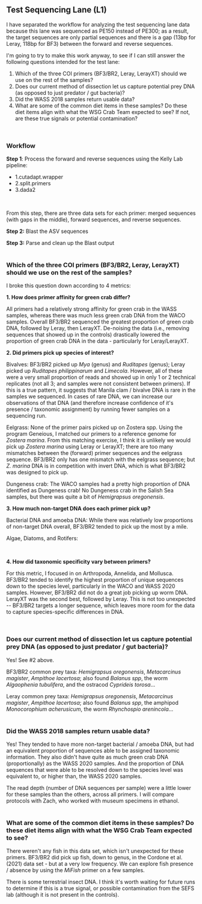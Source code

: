 ## Test Sequencing Lane (L1)

I have separated the workflow for analyzing the test sequencing lane data because this lane was sequenced as PE150 instead of PE300; as a result, the target sequences are only partial sequences and there is a gap (13bp for Leray, 118bp for BF3) between the forward and reverse sequences. 

I'm going to try to make this work anyway, to see if I can still answer the following questions intended for the test lane:

1. Which of the three COI primers (BF3/BR2, Leray, LerayXT) should we use on the rest of the samples? 
2. Does our current method of dissection let us capture potential prey DNA (as opposed to just predator / gut bacteria)?
3. Did the WASS 2018 samples return usable data?
4. What are some of the common diet items in these samples? Do these diet items align with what the WSG Crab Team expected to see? If not, are these true signals or potential contamination?
<br>


### Workflow

**Step 1**: Process the forward and reverse sequences using the Kelly Lab pipeline:

- 1.cutadapt.wrapper
- 2.split.primers
- 3.dada2
<br>

From this step, there are three data sets for each primer: merged sequences (with gaps in the middle), forward sequences, and reverse sequences.

**Step 2:** Blast the ASV sequences

**Step 3:** Parse and clean up the Blast output 
<br>
<br>


### Which of the three COI primers (BF3/BR2, Leray, LerayXT) should we use on the rest of the samples? 

I broke this question down according to 4 metrics:

**1. How does primer affinity for green crab differ?**

All primers had a relatively strong affinity for green crab in the WASS samples, whereas there was much less green crab DNA from the WACO samples. Overall BF3/BR2 sequenced the greatest proportion of green crab DNA, followed by Leray, then LerayXT. De-noising the data (i.e., removing sequences that showed up in the controls) drastically lowered the proportion of green crab DNA in the data - particularly for Leray/LerayXT.
<br>

**2. Did primers pick up species of interest?**

Bivalves: BF3/BR2 picked up *Mya* (genus) and *Ruditapes* (genus); Leray picked up *Ruditapes philippinarum* and *Limecola*. However, all of these were a very small proportion of reads and showed up in only 1 or 2 technical replicates (not all 3; and samples were not consistent between primers). If this is a true pattern, it suggests that Manila clam / bivalve DNA is rare in the samples we sequenced. In cases of rare DNA, we can increase our observations of that DNA (and therefore increase confidence of it's presence / taxonomic assignment) by running fewer samples on a sequencing run. 

Eelgrass: None of the primer pairs picked up on Zostera spp. Using the program Geneious, I matched our primers to a reference genome for *Zostera marina*. From this matching exercise, I think it is unlikely we would pick up *Zostera marina* using Leray or LerayXT; there are too many mismatches between the (forward) primer sequences and the eelgrass sequence. BF3/BR2 only has one mismatch with the eelgrass sequence; but *Z. marina* DNA is in competition with invert DNA, which is what BF3/BR2 was designed to pick up. 

Dungeness crab: The WACO samples had a pretty high proportion of DNA identified as Dungeness crab! No Dungeness crab in the Salish Sea samples, but there was quite a bit of *Hemigrapsus oregonensis*.
<br>

**3. How much non-target DNA does each primer pick up?**

Bacterial DNA and amoeba DNA: While there was relatively low proportions of non-target DNA overall, BF3/BR2 tended to pick up the most by a mile. 

Algae, Diatoms, and Rotifers: 

<br>

**4. How did taxonomic specificity vary between primers?**

For this metric, I focused in on Arthropoda, Annelida, and Mollusca. BF3/BR2 tended to identify the highest proportion of unique sequences down to the species level, particularly in the WACO and WASS 2020 samples. However, BF3/BR2 did not do a great job picking up worm DNA. LerayXT was the second best, followed by Leray. This is not too unexpected -- BF3/BR2 targets a longer sequence, which leaves more room for the data to capture species-specific differences in DNA. 

<br>





### Does our current method of dissection let us capture potential prey DNA (as opposed to just predator / gut bacteria)?

Yes! See #2 above. 

BF3/BR2 common prey taxa: *Hemigrapsus oregonensis*, *Metacarcinus magister*, *Ampithoe lacertosa*; also found *Balanus spp*, the worm *Algaophenia tubulifera*, and the ostracod *Cyprideis torosa*... 

Leray common prey taxa: *Hemigrapsus oregonensis*, *Metacarcinus magister*, *Ampithoe lacertosa*; also found *Balanus spp*, the amphipod *Monocorophium acherusicum*, the worm *Rhynchospio arenincola*...
<br>
<br>


### Did the WASS 2018 samples return usable data?

Yes! They tended to have more non-target bacterial / amoeba DNA, but had an equivalent proportion of sequences able to be assigned taxonomic information. They also didn't have quite as much green crab DNA (proportionally) as the WASS 2020 samples. And the proportion of DNA sequences that were able to be resolved down to the species level was equivalent to, or higher than, the WASS 2020 samples.

The read depth (number of DNA sequences per sample) were a little lower for these samples than the others, across all primers. I will compare protocols with Zach, who worked with museum specimens in ethanol. 
<br>
<br>

### What are some of the common diet items in these samples? Do these diet items align with what the WSG Crab Team expected to see?

There weren't any fish in this data set, which isn't unexpected for these primers. BF3/BR2 did pick up fish, down to genus, in the Cordone et al. (2021) data set - but at a very low frequency. We can explore fish presence / absence by using the *MiFish* primer on a few samples. 

There is some terrestrial insect DNA. I think it's worth waiting for future runs to determine if this is a true signal, or possible contamination from the SEFS lab (although it is not present in the controls).



